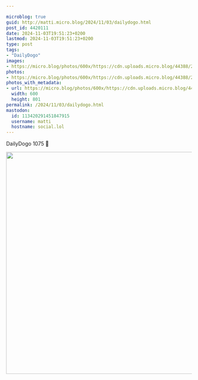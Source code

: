 ```yaml
---

microblog: true
guid: http://matti.micro.blog/2024/11/03/dailydogo.html
post_id: 4420111
date: 2024-11-03T19:51:23+0200
lastmod: 2024-11-03T19:51:23+0200
type: post
tags:
- "DailyDogo"
images:
- https://micro.blog/photos/600x/https://cdn.uploads.micro.blog/44388/2024/ece7e29bc5ed4c40a99d45a876d5134d.jpg
photos:
- https://micro.blog/photos/600x/https://cdn.uploads.micro.blog/44388/2024/ece7e29bc5ed4c40a99d45a876d5134d.jpg
photos_with_metadata:
- url: https://micro.blog/photos/600x/https://cdn.uploads.micro.blog/44388/2024/ece7e29bc5ed4c40a99d45a876d5134d.jpg
  width: 600
  height: 801
permalink: /2024/11/03/dailydogo.html
mastodon:
  id: 113420291451847915
  username: matti
  hostname: social.lol
---
```

DailyDogo 1075 🐶

<img src="/media/uploads/2024/ece7e29bc5ed4c40a99d45a876d5134d.jpg" width="600" alt="" />

